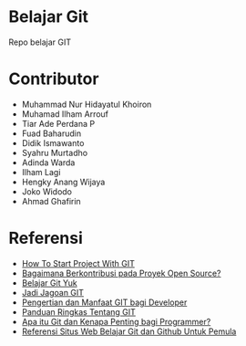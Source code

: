 # Belajar Git

Repo belajar GIT

# Contributor

* Muhammad Nur Hidayatul Khoiron
* Muhamad Ilham Arrouf
* Tiar Ade Perdana P
* Fuad Baharudin
* Didik Ismawanto
* Syahru Murtadho
* Adinda Warda
* Ilham Lagi
* Hengky Anang Wijaya
* Joko Widodo
* Ahmad Ghafirin

# Referensi

* [How To Start Project With GIT](https://gist.github.com/ilhamarrouf/d415405376f6f8c7e7bee028879b66e0)
* [Bagaimana Berkontribusi pada Proyek Open Source?](https://bertzzie.com/post/16/bagaimana-berkontribusi-pada-proyek-open-source)
* [Belajar Git Yuk](http://www.ariona.net/belajar-git-yuk/)
* [Jadi Jagoan GIT](https://www.idrails.com/series/jadi-jagoan-git)
* [Pengertian dan Manfaat GIT bagi Developer](https://idcloudhost.com/pengertian-dan-manfaat-git-bagi-developer/)
* [Panduan Ringkas Tentang GIT](http://rogerdudler.github.io/git-guide/index.id.html)
* [Apa itu Git dan Kenapa Penting bagi Programmer?](https://www.petanikode.com/git-untuk-pemula/)
* [Referensi Situs Web Belajar Git dan Github Untuk Pemula](http://www.okedroid.com/2016/09/referensi-situs-web-belajar-git-dan-github-untuk-pemula.html)
